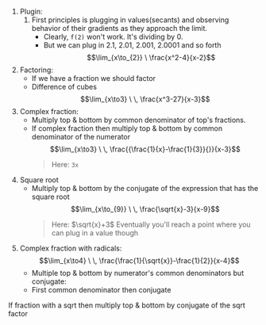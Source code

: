 
1. Plugin: 
	1. First principles is plugging in values(secants) and observing behavior of their gradients as they approach the limit.
		- Clearly, `f(2)` won't work. It's dividing by 0.
		- But we can plug in 2.1, 2.01, 2.001, 2.0001 and so forth
		  $$\lim_{x\to_{2}} \ \frac{x^2-4}{x-2}$$
2. Factoring:
	- If we have a fraction we should factor
	- Difference of cubes
	  $$\lim_{x\to3} \ \, \frac{x^3-27}{x-3}$$
3. Complex fraction:
	- Multiply top & bottom by common denominator of top's fractions.
	- If complex fraction then multiply top & bottom by common denominator of the numerator
	  $$\lim_{x\to3} \ \, \frac{{\frac{1}{x}-\frac{1}{3}}{}}{x-3}$$
	  > Here: `3x` 
4. Square root
	- Multiply top & bottom by the  conjugate of the expression that has the square root
		$$\lim_{x\to_{9}} \ \, \frac{\sqrt{x}-3}{x-9}$$
		> Here: $\sqrt{x}+3$
		> Eventually you'll reach a point where you can plug in a value though
		> 
5. Complex fraction with radicals:
  $$\lim_{x\to4} \ \, \frac{\frac{1}{\sqrt{x}}-\frac{1}{2}}{x-4}$$
	- Multiple top & bottom by numerator's common denominators but conjugate:
	- First common denominator then conjugate

If fraction with a sqrt then multiply top & bottom by conjugate of the sqrt factor
